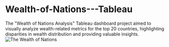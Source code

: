 # Wealth-of-Nations---Tableau

The "Wealth of Nations Analysis" Tableau dashboard project aimed to visually analyze wealth-related metrics for the top 20 countries, highlighting disparities in wealth distribution and providing valuable insights.
![The Wealth of Nations](https://github.com/Nithyanandhy/Wealth-of-Nations---Tableau/assets/61016606/55b6764f-06f6-4fe4-a0f0-66c982e0974b)
